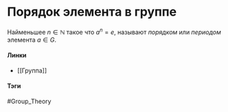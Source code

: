 # Порядок элемента в группе
Найменьшее $n\in\mathbb{N}$ такое что $a^{n}=e$, называют *порядком* или *периодом* элемента $a\in G$. 

#### Линки 
- [[Группа]]
#### Тэги 
 #Group_Theory 